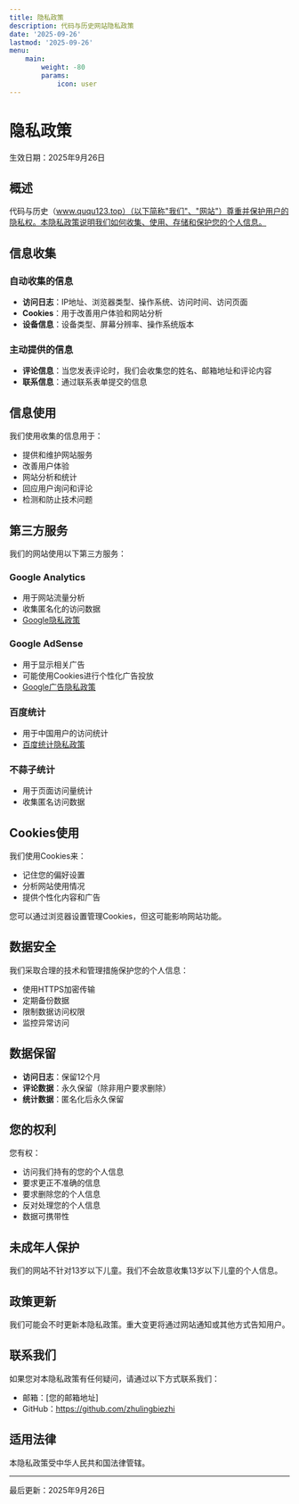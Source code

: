 ```yaml
---
title: 隐私政策
description: 代码与历史网站隐私政策
date: '2025-09-26'
lastmod: '2025-09-26'
menu:
    main: 
        weight: -80
        params:
            icon: user
---
```


# 隐私政策

生效日期：2025年9月26日

## 概述

代码与历史（www.ququ123.top）（以下简称"我们"、"网站"）尊重并保护用户的隐私权。本隐私政策说明我们如何收集、使用、存储和保护您的个人信息。

## 信息收集

### 自动收集的信息
- **访问日志**：IP地址、浏览器类型、操作系统、访问时间、访问页面
- **Cookies**：用于改善用户体验和网站分析
- **设备信息**：设备类型、屏幕分辨率、操作系统版本

### 主动提供的信息
- **评论信息**：当您发表评论时，我们会收集您的姓名、邮箱地址和评论内容
- **联系信息**：通过联系表单提交的信息

## 信息使用

我们使用收集的信息用于：
- 提供和维护网站服务
- 改善用户体验
- 网站分析和统计
- 回应用户询问和评论
- 检测和防止技术问题

## 第三方服务

我们的网站使用以下第三方服务：

### Google Analytics
- 用于网站流量分析
- 收集匿名化的访问数据
- [Google隐私政策](https://policies.google.com/privacy)

### Google AdSense
- 用于显示相关广告
- 可能使用Cookies进行个性化广告投放
- [Google广告隐私政策](https://policies.google.com/technologies/ads)

### 百度统计
- 用于中国用户的访问统计
- [百度统计隐私政策](https://tongji.baidu.com/web/help/article?id=330)

### 不蒜子统计
- 用于页面访问量统计
- 收集匿名访问数据

## Cookies使用

我们使用Cookies来：
- 记住您的偏好设置
- 分析网站使用情况
- 提供个性化内容和广告

您可以通过浏览器设置管理Cookies，但这可能影响网站功能。

## 数据安全

我们采取合理的技术和管理措施保护您的个人信息：
- 使用HTTPS加密传输
- 定期备份数据
- 限制数据访问权限
- 监控异常访问

## 数据保留

- **访问日志**：保留12个月
- **评论数据**：永久保留（除非用户要求删除）
- **统计数据**：匿名化后永久保留

## 您的权利

您有权：
- 访问我们持有的您的个人信息
- 要求更正不准确的信息
- 要求删除您的个人信息
- 反对处理您的个人信息
- 数据可携带性

## 未成年人保护

我们的网站不针对13岁以下儿童。我们不会故意收集13岁以下儿童的个人信息。

## 政策更新

我们可能会不时更新本隐私政策。重大变更将通过网站通知或其他方式告知用户。

## 联系我们

如果您对本隐私政策有任何疑问，请通过以下方式联系我们：
- 邮箱：[您的邮箱地址]
- GitHub：https://github.com/zhulingbiezhi

## 适用法律

本隐私政策受中华人民共和国法律管辖。

---

最后更新：2025年9月26日
